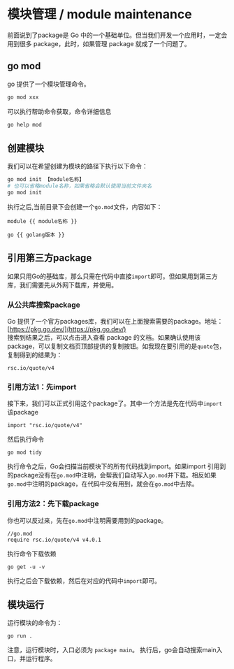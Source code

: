 # 模块管理 / module maintenance
前面说到了package是 Go 中的一个基础单位。但当我们开发一个应用时，一定会用到很多 package，此时，如果管理 package 就成了一个问题了。

## go mod
go 提供了一个模块管理命令。
```bash
go mod xxx
```
可以执行帮助命令获取，命令详细信息
```bash
go help mod
```


## 创建模块
我们可以在希望创建为模块的路径下执行以下命令：
```bash
go mod init 【module名称】
# 也可以省略module名称，如果省略会默认使用当前文件夹名
go mod init
```
执行之后,当前目录下会创建一个`go.mod`文件，内容如下：
```
module {{ module名称 }}

go {{ golang版本 }}
```

## 引用第三方package
如果只用Go的基础库，那么只需在代码中直接`import`即可。但如果用到第三方库，我们需要先从外网下载库，并使用。          
### 从公共库搜索package
Go 提供了一个官方packages库，我们可以在上面搜索需要的package。地址：[https://pkg.go.dev/](https://pkg.go.dev/)                
搜索到结果之后，可以点击进入查看 package 的文档。如果确认使用该package，可以复制文档页顶部提供的复制按钮。如我现在要引用的是`quote`包，复制得到的结果为：
```
rsc.io/quote/v4
```

### 引用方法1：先import
接下来，我们可以正式引用这个package了。其中一个方法是先在代码中`import`该package
```
import "rsc.io/quote/v4"
```
然后执行命令
```
go mod tidy
```
执行命令之后，Go会扫描当前模块下的所有代码找到import。如果import 引用到的package没有在`go.mod`中注明，会帮我们自动写入`go.mod`并下载。相反如果`go.mod`中注明的package，在代码中没有用到，就会在`go.mod`中去除。

### 引用方法2：先下载package
你也可以反过来，先在`go.mod`中注明需要用到的package。
```
//go.mod
require rsc.io/quote/v4 v4.0.1
```
执行命令下载依赖
```
go get -u -v
```
执行之后会下载依赖，然后在对应的代码中`import`即可。

## 模块运行
运行模块的命令为：
```
go run .
```
注意，运行模块时，入口必须为 `package main`。 执行后，go会自动搜索main入口，并运行程序。
